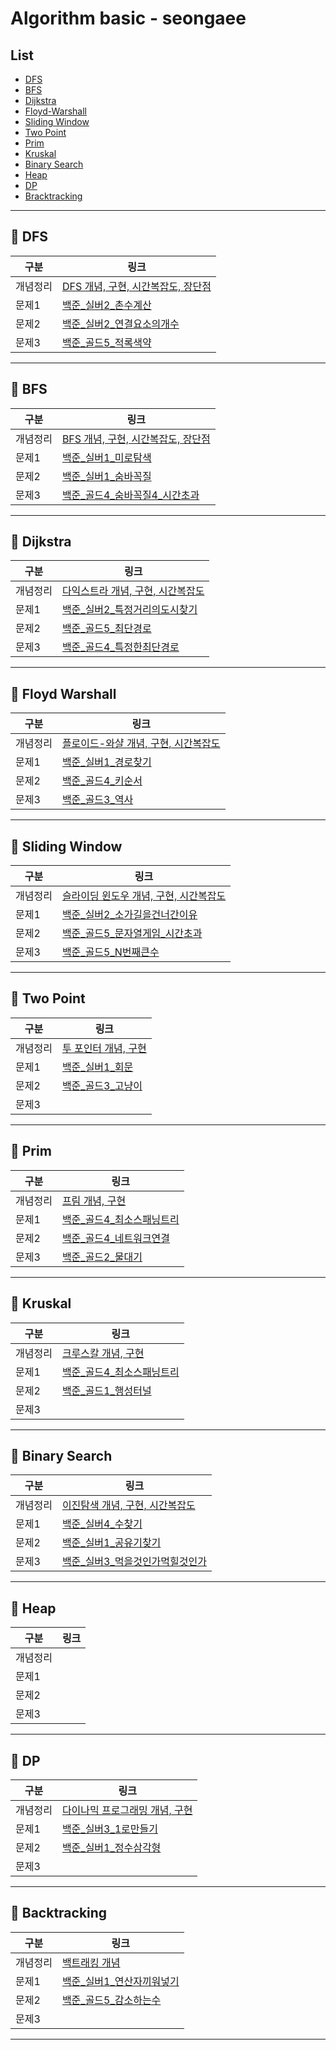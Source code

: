 # Algorithm basic - seongaee

## List

- [DFS](#pushpin-dfs)
- [BFS](#pushpin-bfs)
- [Dijkstra](#pushpin-dijkstra)
- [Floyd-Warshall](#pushpin-floyd-warshall)
- [Sliding Window](#pushpin-sliding-window)
- [Two Point](#pushpin-tow-point)
- [Prim](#pushpin-prim)
- [Kruskal](#pushpin-kruskal)
- [Binary Search](#pushpin-binary-search)
- [Heap](#pushpin-heap)
- [DP](#pushpin-dp)
- [Bracktracking](#pushpin-backtracking)

---

## :pushpin: DFS

| 구분     | 링크 |
| -------- | ---- |
| 개념정리 | [DFS 개념, 구현, 시간복잡도, 장단점](https://github.com/SSAFY-5th-GwanJu-4C-Algorithms/Algorithm_basic/blob/main/seongaeee/DFS/DFS%20%EC%A0%95%EB%A6%AC.md)     |
| 문제1    | [백준_실버2_촌수계산](https://github.com/SSAFY-5th-GwanJu-4C-Algorithms/Algorithm_basic/blob/main/seongaeee/DFS/%EB%B0%B1%EC%A4%80_%EC%8B%A4%EB%B2%842_%EC%B4%8C%EC%88%98%EA%B3%84%EC%82%B0.md)     |
| 문제2    | [백준_실버2_연결요소의개수](https://github.com/SSAFY-5th-GwanJu-4C-Algorithms/Algorithm_basic/blob/main/seongaeee/DFS/%EB%B0%B1%EC%A4%80_%EC%8B%A4%EB%B2%842_%EC%97%B0%EA%B2%B0%EC%9A%94%EC%86%8C%EC%9D%98%EA%B0%9C%EC%88%98.md)     |
| 문제3    | [백준_골드5_적록색약](https://github.com/SSAFY-5th-GwanJu-4C-Algorithms/Algorithm_basic/blob/main/seongaeee/DFS/%EB%B0%B1%EC%A4%80_%EA%B3%A8%EB%93%9C5_%EC%A0%81%EB%A1%9D%EC%83%89%EC%95%BD.md)     |

---

## :pushpin: BFS

| 구분     | 링크 |
| -------- | ---- |
| 개념정리 | [BFS 개념, 구현, 시간복잡도, 장단점](https://github.com/SSAFY-5th-GwanJu-4C-Algorithms/Algorithm_basic/blob/main/seongaeee/BFS/BFS%20%EC%A0%95%EB%A6%AC.md)     |
| 문제1    | [백준_실버1_미로탐색](https://github.com/SSAFY-5th-GwanJu-4C-Algorithms/Algorithm_basic/blob/main/seongaeee/BFS/%EB%B0%B1%EC%A4%80_%EC%8B%A4%EB%B2%841_%EB%AF%B8%EB%A1%9C%ED%83%90%EC%83%89.md)     |
| 문제2    | [백준_실버1_숨바꼭질](https://github.com/SSAFY-5th-GwanJu-4C-Algorithms/Algorithm_basic/blob/main/seongaeee/BFS/%EB%B0%B1%EC%A4%80_%EC%8B%A4%EB%B2%841_%EC%88%A8%EB%B0%94%EA%BC%AD%EC%A7%88.md)     |
| 문제3    | [백준_골드4_숨바꼭질4_시간초과](https://github.com/SSAFY-5th-GwanJu-4C-Algorithms/Algorithm_basic/blob/main/seongaeee/BFS/%EB%B0%B1%EC%A4%80_%EA%B3%A8%EB%93%9C4_%EC%88%A8%EB%B0%94%EA%BC%AD%EC%A7%884_%EC%8B%9C%EA%B0%84%EC%B4%88%EA%B3%BC.md)     |

---

## :pushpin: Dijkstra

| 구분     | 링크 |
| -------- | ---- |
| 개념정리 | [다익스트라 개념, 구현, 시간복잡도](https://github.com/SSAFY-5th-GwanJu-4C-Algorithms/Algorithm_basic/blob/main/seongaeee/Dijkstra/Dijkstra%20%EC%A0%95%EB%A6%AC.md)    |
| 문제1    | [백준_실버2_특정거리의도시찾기](https://github.com/SSAFY-5th-GwanJu-4C-Algorithms/Algorithm_basic/blob/main/seongaeee/Dijkstra/%EB%B0%B1%EC%A4%80_%EC%8B%A4%EB%B2%842_%ED%8A%B9%EC%A0%95%EA%B1%B0%EB%A6%AC%EC%9D%98%EB%8F%84%EC%8B%9C%EC%B0%BE%EA%B8%B0.md)     |
| 문제2    | [백준_골드5_최단경로](https://github.com/SSAFY-5th-GwanJu-4C-Algorithms/Algorithm_basic/blob/main/seongaeee/Dijkstra/%EB%B0%B1%EC%A4%80_%EA%B3%A8%EB%93%9C5_%EC%B5%9C%EB%8B%A8%EA%B2%BD%EB%A1%9C.md)    |
| 문제3    | [백준_골드4_특정한최단경로](https://github.com/SSAFY-5th-GwanJu-4C-Algorithms/Algorithm_basic/blob/main/seongaeee/Dijkstra/%EB%B0%B1%EC%A4%80_%EA%B3%A8%EB%93%9C4_%ED%8A%B9%EC%A0%95%ED%95%9C%EC%B5%9C%EB%8B%A8%EA%B2%BD%EB%A1%9C.md)    |

---

## :pushpin: Floyd Warshall

| 구분     | 링크 |
| -------- | ---- |
| 개념정리 | [플로이드-와샬 개념, 구현, 시간복잡도](https://github.com/SSAFY-5th-GwanJu-4C-Algorithms/Algorithm_basic/blob/main/seongaeee/Floyd-Warshall/Floyd-Warshall%20%EC%A0%95%EB%A6%AC.md)     |
| 문제1    | [백준_실버1_경로찾기](https://github.com/SSAFY-5th-GwanJu-4C-Algorithms/Algorithm_basic/blob/main/seongaeee/Floyd-Warshall/%EB%B0%B1%EC%A4%80_%EC%8B%A4%EB%B2%841_%EA%B2%BD%EB%A1%9C%EC%B0%BE%EA%B8%B0.md)     |
| 문제2    | [백준_골드4_키순서](https://github.com/SSAFY-5th-GwanJu-4C-Algorithms/Algorithm_basic/blob/main/seongaeee/Floyd-Warshall/%EB%B0%B1%EC%A4%80_%EA%B3%A8%EB%93%9C4_%ED%82%A4%EC%88%9C%EC%84%9C.md)     |
| 문제3    | [백준_골드3_역사](https://github.com/SSAFY-5th-GwanJu-4C-Algorithms/Algorithm_basic/blob/main/seongaeee/Floyd-Warshall/%EB%B0%B1%EC%A4%80_%EA%B3%A8%EB%93%9C3_%EC%97%AD%EC%82%AC.md)     |

---

## :pushpin: Sliding Window

| 구분     | 링크 |
| -------- | ---- |
| 개념정리 | [슬라이딩 윈도우 개념, 구현, 시간복잡도](https://github.com/SSAFY-5th-GwanJu-4C-Algorithms/Algorithm_basic/blob/main/seongaeee/Sliding%20Window/Sliding%20Window%20%EC%A0%95%EB%A6%AC.md)     |
| 문제1    | [백준_실버2_소가길을건너간이유](https://github.com/SSAFY-5th-GwanJu-4C-Algorithms/Algorithm_basic/blob/main/seongaeee/Sliding%20Window/%EB%B0%B1%EC%A4%80_%EC%8B%A4%EB%B2%842_%EC%86%8C%EA%B0%80%EA%B8%B8%EC%9D%84%EA%B1%B4%EB%84%88%EA%B0%84%EC%9D%B4%EC%9C%A0.md)     |
| 문제2    | [백준_골드5_문자열게임_시간초과](https://github.com/SSAFY-5th-GwanJu-4C-Algorithms/Algorithm_basic/blob/main/seongaeee/Sliding%20Window/%EB%B0%B1%EC%A4%80_%EA%B3%A8%EB%93%9C5_%EB%AC%B8%EC%9E%90%EC%97%B4%EA%B2%8C%EC%9E%84_%EC%8B%9C%EA%B0%84%EC%B4%88%EA%B3%BC.md)     |
| 문제3    | [백준_골드5_N번째큰수](https://github.com/SSAFY-5th-GwanJu-4C-Algorithms/Algorithm_basic/blob/main/seongaeee/Sliding%20Window/%EB%B0%B1%EC%A4%80_%EA%B3%A8%EB%93%9C5_N%EB%B2%88%EC%A7%B8%ED%81%B0%EC%88%98.md)     |

---

## :pushpin: Two Point

| 구분     | 링크 |
| -------- | ---- |
| 개념정리 | [투 포인터 개념, 구현](https://github.com/SSAFY-5th-GwanJu-4C-Algorithms/Algorithm_basic/blob/main/seongaeee/Two%20Pointer/Two%20Pointer%20%EC%A0%95%EB%A6%AC.md)     |
| 문제1    | [백준_실버1_회문](https://github.com/SSAFY-5th-GwanJu-4C-Algorithms/Algorithm_basic/blob/main/seongaeee/Two%20Pointer/%EB%B0%B1%EC%A4%80_%EC%8B%A4%EB%B2%841_%ED%9A%8C%EB%AC%B8_%ED%8B%80%EB%A0%B8.md)     |
| 문제2    | [백준_골드3_고냥이](https://github.com/SSAFY-5th-GwanJu-4C-Algorithms/Algorithm_basic/blob/main/seongaeee/Two%20Pointer/%EB%B0%B1%EC%A4%80_%EA%B3%A8%EB%93%9C3_%EA%B3%A0%EB%83%A5%EC%9D%B4_%EC%8B%9C%EA%B0%84%EC%B4%88%EA%B3%BC.md)     |
| 문제3    |      |

---

## :pushpin: Prim

| 구분     | 링크 |
| -------- | ---- |
| 개념정리 | [프림 개념, 구현](https://github.com/SSAFY-5th-GwanJu-4C-Algorithms/Algorithm_basic/blob/main/seongaeee/Prim/Prim%20%EC%A0%95%EB%A6%AC.md)     |
| 문제1    | [백준_골드4_최소스패닝트리](https://github.com/SSAFY-5th-GwanJu-4C-Algorithms/Algorithm_basic/blob/main/seongaeee/Prim/%EB%B0%B1%EC%A4%80_%EA%B3%A8%EB%93%9C4_%EC%B5%9C%EC%86%8C%EC%8A%A4%ED%8C%A8%EB%8B%9D%ED%8A%B8%EB%A6%AC_%EB%A9%94%EB%AA%A8%EB%A6%AC%EC%B4%88%EA%B3%BC.md)     |
| 문제2    | [백준_골드4_네트워크연결](https://github.com/SSAFY-5th-GwanJu-4C-Algorithms/Algorithm_basic/blob/main/seongaeee/Prim/%EB%B0%B1%EC%A4%80_%EA%B3%A8%EB%93%9C4_%EB%84%A4%ED%8A%B8%EC%9B%8C%ED%81%AC%EC%97%B0%EA%B2%B0_%ED%8B%80%EB%A0%B8.md)     |
| 문제3    | [백준_골드2_물대기](https://github.com/SSAFY-5th-GwanJu-4C-Algorithms/Algorithm_basic/blob/main/seongaeee/Prim/%EB%B0%B1%EC%A4%80_%EA%B3%A8%EB%93%9C2_%EB%AC%BC%EB%8C%80%EA%B8%B0.md)     |

---

## :pushpin: Kruskal

| 구분     | 링크 |
| -------- | ---- |
| 개념정리 | [크루스칼 개념, 구현](https://github.com/SSAFY-5th-GwanJu-4C-Algorithms/Algorithm_basic/blob/main/seongaeee/Kruskal/Kruskal%20%EC%A0%95%EB%A6%AC.md)     |
| 문제1    | [백준_골드4_최소스패닝트리](https://github.com/SSAFY-5th-GwanJu-4C-Algorithms/Algorithm_basic/blob/main/seongaeee/Kruskal/%EB%B0%B1%EC%A4%80_%EA%B3%A8%EB%93%9C4_%EC%B5%9C%EC%86%8C%EC%8A%A4%ED%8C%A8%EB%8B%9D%ED%8A%B8%EB%A6%AC.md)     |
| 문제2    | [백준_골드1_행성터널](https://github.com/SSAFY-5th-GwanJu-4C-Algorithms/Algorithm_basic/blob/main/seongaeee/Kruskal/%EB%B0%B1%EC%A4%80_%EA%B3%A8%EB%93%9C1_%ED%96%89%EC%84%B1%ED%84%B0%EB%84%90_%EB%A9%94%EB%AA%A8%EB%A6%AC%EC%B4%88%EA%B3%BC.md)     |
| 문제3    |      |

---

## :pushpin: Binary Search

| 구분     | 링크 |
| -------- | ---- |
| 개념정리 | [이진탐색 개념, 구현, 시간복잡도](https://github.com/SSAFY-5th-GwanJu-4C-Algorithms/Algorithm_basic/blob/main/seongaeee/Binary%20Search/Binary%20Search%20%EC%A0%95%EB%A6%AC.md)     |
| 문제1    | [백준_실버4_수찾기](https://github.com/SSAFY-5th-GwanJu-4C-Algorithms/Algorithm_basic/blob/main/seongaeee/Binary%20Search/%EB%B0%B1%EC%A4%80_%EC%8B%A4%EB%B2%844_%EC%88%98%EC%B0%BE%EA%B8%B0.md)     |
| 문제2    | [백준_실버1_공유기찾기](https://github.com/SSAFY-5th-GwanJu-4C-Algorithms/Algorithm_basic/blob/main/seongaeee/Binary%20Search/%EB%B0%B1%EC%A4%80_%EC%8B%A4%EB%B2%841_%EA%B3%B5%EC%9C%A0%EA%B8%B0%20%EC%84%A4%EC%B9%98_%EB%8B%A4%EC%8B%9C%EB%B3%B4%EA%B8%B0.md)     |
| 문제3    | [백준_실버3_먹을것인가먹힐것인가](https://github.com/SSAFY-5th-GwanJu-4C-Algorithms/Algorithm_basic/blob/main/seongaeee/Binary%20Search/%EB%B0%B1%EC%A4%80_%EC%8B%A4%EB%B2%843_%EB%A8%B9%EC%9D%84%EA%B2%83%EC%9D%B8%EA%B0%80%EB%A8%B9%ED%9E%90%EA%B2%83%EC%9D%B8%EA%B0%80.md)     |

---

## :pushpin: Heap

| 구분     | 링크 |
| -------- | ---- |
| 개념정리 |      |
| 문제1    |      |
| 문제2    |      |
| 문제3    |      |

---

## :pushpin: DP

| 구분     | 링크 |
| -------- | ---- |
| 개념정리 | [다이나믹 프로그래밍 개념, 구현](https://github.com/SSAFY-5th-GwanJu-4C-Algorithms/Algorithm_basic/blob/main/seongaeee/Dynamic%20Programming/Dynaminc%20Programming%20%EC%A0%95%EB%A6%AC.md)     |
| 문제1    | [백준_실버3_1로만들기](https://github.com/SSAFY-5th-GwanJu-4C-Algorithms/Algorithm_basic/blob/main/seongaeee/Dynamic%20Programming/%EB%B0%B1%EC%A4%80_%EC%8B%A4%EB%B2%843_1%EB%A1%9C%EB%A7%8C%EB%93%A4%EA%B8%B0.md)     |
| 문제2    | [백준_실버1_정수삼각형](https://github.com/SSAFY-5th-GwanJu-4C-Algorithms/Algorithm_basic/blob/main/seongaeee/Dynamic%20Programming/%EB%B0%B1%EC%A4%80_%EC%8B%A4%EB%B2%841_%EC%A0%95%EC%88%98%EC%82%BC%EA%B0%81%ED%98%95.md)     |
| 문제3    |      |

---

## :pushpin: Backtracking

| 구분     | 링크 |
| -------- | ---- |
| 개념정리 | [백트래킹 개념](https://github.com/SSAFY-5th-GwanJu-4C-Algorithms/Algorithm_basic/blob/main/seongaeee/Backtracking/Backtracking%20%EC%A0%95%EB%A6%AC.md)     |
| 문제1    | [백준_실버1_연산자끼워넣기](https://github.com/SSAFY-5th-GwanJu-4C-Algorithms/Algorithm_basic/blob/main/seongaeee/Backtracking/%EB%B0%B1%EC%A4%80_%EC%8B%A4%EB%B2%841_%EC%97%B0%EC%82%B0%EC%9E%90%EB%81%BC%EC%9B%8C%EB%84%A3%EA%B8%B0.md)     |
| 문제2    | [백준_골드5_감소하는수](https://github.com/SSAFY-5th-GwanJu-4C-Algorithms/Algorithm_basic/blob/main/seongaeee/Backtracking/%EB%B0%B1%EC%A4%80_%EA%B3%A8%EB%93%9C5_%EA%B0%90%EC%86%8C%ED%95%98%EB%8A%94%EC%88%98.md)     |
| 문제3    |      |

---
